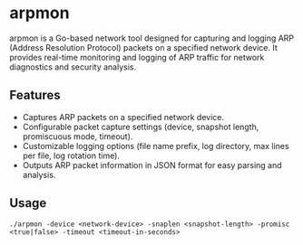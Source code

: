 # arpmon

arpmon is a Go-based network tool designed for capturing and logging ARP (Address Resolution Protocol) packets on a specified network device. It provides real-time monitoring and logging of ARP traffic for network diagnostics and security analysis.


## Features

- Captures ARP packets on a specified network device.
- Configurable packet capture settings (device, snapshot length, promiscuous mode, timeout).
- Customizable logging options (file name prefix, log directory, max lines per file, log rotation time).
- Outputs ARP packet information in JSON format for easy parsing and analysis.


## Usage

```
./arpmon -device <network-device> -snaplen <snapshot-length> -promisc <true|false> -timeout <timeout-in-seconds>
```